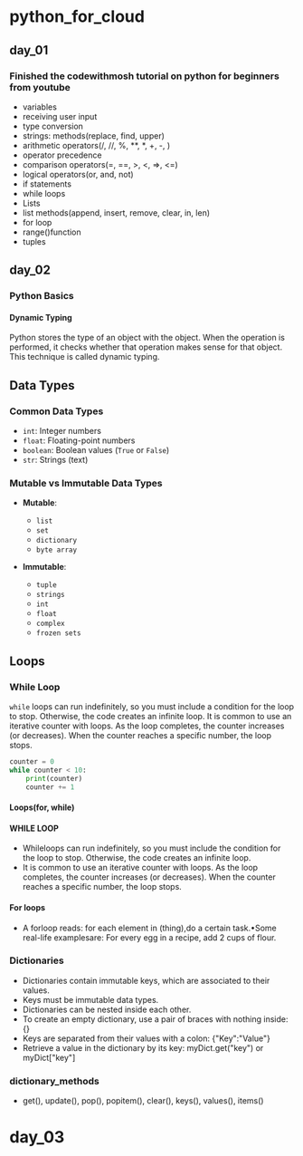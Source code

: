 # python_for_cloud

## day_01

### Finished the codewithmosh tutorial on python for beginners from youtube

* variables
* receiving user input
* type conversion
* strings: methods(replace, find, upper)
* arithmetic operators(/, //, %, **, *, +, -, )
* operator precedence
* comparison operators(=, ==, >, <, =>, <=)
* logical operators(or, and, not)
* if statements
* while loops
* Lists
* list methods(append, insert, remove, clear, in, len)
* for loop
* range()function
* tuples

## day_02

### Python Basics

#### Dynamic Typing

Python stores the type of an object with the object. When the operation is performed, it checks whether that operation makes sense for that object. This technique is called dynamic typing.

## Data Types

### Common Data Types

* `int`: Integer numbers
* `float`: Floating-point numbers
* `boolean`: Boolean values (`True` or `False`)
* `str`: Strings (text)

### Mutable vs Immutable Data Types

* **Mutable**:
  
  * `list`
  * `set`
  * `dictionary`
  * `byte array`

* **Immutable**:
  * `tuple`
  * `strings`
  * `int`
  * `float`
  * `complex`
  * `frozen sets`

## Loops

### While Loop

`while` loops can run indefinitely, so you must include a condition for the loop to stop. Otherwise, the code creates an infinite loop. It is common to use an iterative counter with loops. As the loop completes, the counter increases (or decreases). When the counter reaches a specific number, the loop stops.

```python
counter = 0
while counter < 10:
    print(counter)
    counter += 1
```

#### Loops(for, while)

#### WHILE LOOP

* Whileloops can run indefinitely, so you must include the condition for the loop to stop. Otherwise, the code creates an infinite loop.
* It is common to use an iterative counter with loops. As the loop completes, the counter increases (or decreases). When the counter reaches a specific number, the loop stops.

#### For loops

* A forloop reads: for each element in (thing),do a certain task.•Some real-life examplesare:
For every egg in a recipe, add 2 cups of flour.

### Dictionaries

* Dictionaries contain immutable keys, which are associated to their values.
* Keys must be immutable data types.
* Dictionaries can be nested inside each other.
* To create an empty dictionary, use a pair of braces with nothing inside: {}
* Keys are separated from their values with a colon: {"Key":"Value"}
* Retrieve a value in the dictionary by its key:   myDict.get("key") or myDict["key"]
  
### dictionary_methods

* get(), update(), pop(), popitem(), clear(), keys(), values(), items()

# day_03

  